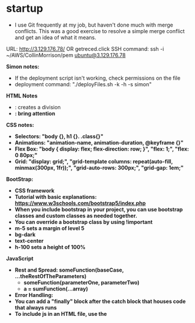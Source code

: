 # startup
* I use Git frequently at my job, but haven't done much with merge conflicts. This was a good exercise to resolve a simple merge conflict and get an idea of what it means.

URL:  http://3.129.176.78/ OR getreced.click
SSH command: ssh -i ~/AWS/CollinMorrison/pem ubuntu@3.129.176.78

**Simon notes:**

* If the deployment script isn't working, check permissions on the file
* deployment command: "./deployFiles.sh -k <yourpemkey> -h <yourdomain> -s simon"

**HTML Notes**
* <div>: creates a division
* <b>: bring attention

**CSS notes:**
* Selectors: "body {}, h1 {}. .class{}"
* Animations: "animation-name, animation-duration, @keyframe <animation-name> {}"
* Flex Box: "body { display: flex; flex-direction: row; }", "flex: 1;", "flex: 0 80px;"
* Grid: "display: grid;", "grid-template columns: repeat(auto-fill, minmax(300px, 1fr));", "grid-auto-rows: 300px;", "grid-gap: 1em;"

**BootStrap:**
* CSS framework
* Tutorial with basic explanations: https://www.w3schools.com/bootstrap5/index.php
* When you include bootstrap in your project, you can use bootstrap classes and custom classes as needed together.
* You can override a bootstrap class by using !important
* m-5 sets a margin of level 5
* bg-dark
* text-center
* h-100 sets a height of 100%

**JavaScript**
* Rest and Spread: someFunction(baseCase, ...theRestOfTheParameters)
  * someFunction(parameterOne, parameterTwo)
  * a = sumFunction(...array)
* Error Handling:
 * You can add a "finally" block after the catch block that houses code that always runs
* To include js in an HTML file, use the <script> tag
* To select an element by it's class, use `document.querySelector('')`
* You can use a for-loop syntax like `for (const [i, reservation] of reservations.entries()) {}` to use a hybrid iteration loop where you still have access to the index.
* Add classes to elements created by javascript with `element.classList.add('')`
 
 **Express**
 * Express simplifies and streamlines http route handling
 * To include express: `const express = require('express');
 * Declare app: `const app = express();`
 * Declare router: `const apiRouter = express.Router();`
 * http methods: `apiRouter.get(), apiRouter.post, etc.`
 * To listen on a port: `app.listen(port, () -> {
  console.log(`Listening on port ${port}`);
 });`

